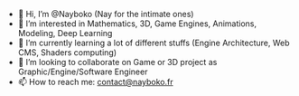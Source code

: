 - 👋 Hi, I’m @Nayboko (Nay for the intimate ones)
- 👀 I’m interested in Mathematics, 3D, Game Engines, Animations, Modeling, Deep Learning
- 🌱 I’m currently learning a lot of different stuffs (Engine Architecture, Web CMS, Shaders computing)
- 💞️ I’m looking to collaborate on Game or 3D project as Graphic/Engine/Software Engineer
- 📫 How to reach me: contact@nayboko.fr

<!---
Nayboko/Nayboko is a ✨ special ✨ repository because its `README.md` (this file) appears on your GitHub profile.
You can click the Preview link to take a look at your changes.
--->
